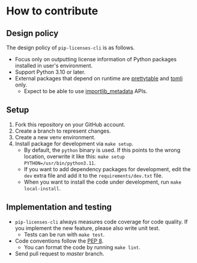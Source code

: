# How to contribute

## Design policy

The design policy of `pip-licenses-cli` is as follows.

* Focus only on outputting license information of Python packages installed in user's environment.
* Support Python 3.10 or later.
* External packages that depend on runtime are [prettytable](https://pypi.org/project/prettytable/) and [tomli](https://pypi.org/project/tomli/) only.
    * Expect to be able to use [importlib\_metadata](https://importlib_metadata.readthedocs.io/) APIs.

## Setup

1. Fork this repository on your GitHub account.
2. Create a branch to represent changes.
3. Create a new venv environment.
4. Install package for development via `make setup`.
    * By default, the `python` binary is used. If this points to the wrong location, overwrite it like this: `make setup PYTHON=/usr/bin/python3.11`.
    * If you want to add dependency packages for development, edit the `dev` extra file and add it to the `requirements/dev.txt` file.
    * When you want to install the code under development, run `make local-install`.

## Implementation and testing

* `pip-licenses-cli` always measures code coverage for code quality. If you implement the new feature, please also write unit test.
    * Tests can be run with `make test`.
* Code conventions follow the [PEP 8](https://www.python.org/dev/peps/pep-0008/).
    * You can format the code by running `make lint`.
* Send pull request to *master* branch.
